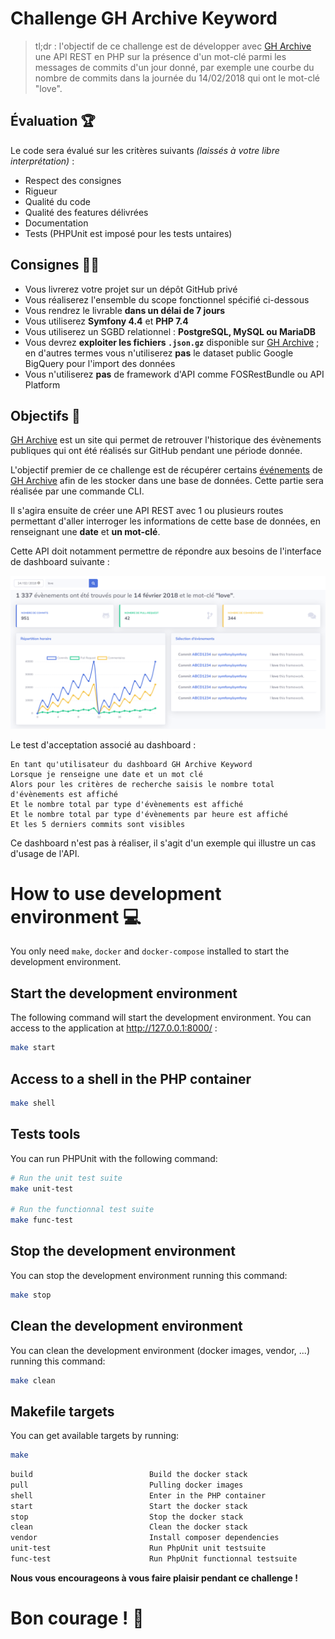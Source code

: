 # Challenge GH Archive Keyword

>  tl;dr :  l'objectif de ce challenge est de développer avec [GH Archive](https://www.gharchive.org/) 
>  une API REST en PHP sur la présence d'un mot-clé parmi les messages de commits d'un jour donné, 
>  par exemple une courbe du nombre de commits dans la journée du 14/02/2018 qui ont le mot-clé "love".

## Évaluation :trophy: 

Le code sera évalué sur les critères suivants *(laissés à votre libre interprétation)* :

* Respect des consignes
* Rigueur
* Qualité du code
* Qualité des features délivrées
* Documentation
* Tests (PHPUnit est imposé pour les tests untaires)

## Consignes :woman_teacher:

* Vous livrerez votre projet sur un dépôt GitHub privé
* Vous réaliserez l'ensemble du scope fonctionnel spécifié ci-dessous
* Vous rendrez le livrable **dans un délai de 7 jours**
* Vous utiliserez **Symfony 4.4** et **PHP 7.4**
* Vous utiliserez un SGBD relationnel : **PostgreSQL, MySQL ou MariaDB**
* Vous devrez **exploiter les fichiers `.json.gz`** disponible sur [GH Archive](https://www.gharchive.org/) ; en d'autres termes vous n'utiliserez **pas** le dataset public Google BigQuery pour l'import des données
* Vous n'utiliserez **pas** de framework d'API comme FOSRestBundle ou API Platform

## Objectifs :rocket:

[GH Archive](https://www.gharchive.org/) est un site qui permet de retrouver l'historique 
des évènements publiques qui ont été réalisés sur GitHub pendant une période donnée.

L'objectif premier de ce challenge est de récupérer certains [événements](https://docs.github.com/en/developers/webhooks-and-events/github-event-types)
de [GH Archive](https://www.gharchive.org/) afin de les stocker dans une base de données. 
Cette partie sera réalisée par une commande CLI.

Il s'agira ensuite de créer une API REST avec 1 ou plusieurs routes permettant d'aller interroger les informations 
de cette base de données, en renseignant une **date** et **un mot-clé**.

Cette API doit notamment permettre de répondre aux besoins de l'interface de dashboard suivante : 

![Capture d'écran du résultat attendu dans l'interface web](./challenge-gh-keyword.png)

Le test d'acceptation associé au dashboard :

```Gherkin
En tant qu'utilisateur du dashboard GH Archive Keyword
Lorsque je renseigne une date et un mot clé
Alors pour les critères de recherche saisis le nombre total d'évènements est affiché
Et le nombre total par type d'évènements est affiché 
Et le nombre total par type d'évènements par heure est affiché
Et les 5 derniers commits sont visibles
```

Ce dashboard n'est pas à réaliser, il s'agit d'un exemple qui illustre un cas d'usage de l'API.

# How to use development environment :computer:

You only need `make`, `docker` and `docker-compose` installed to start the development environment.

## Start the development environment

The following command will start the development environment.
You can access to the application at http://127.0.0.1:8000/ :

```bash
make start
```

## Access to a shell in the PHP container

```bash
make shell
```

## Tests tools

You can run PHPUnit with the following command:
```bash
# Run the unit test suite
make unit-test

# Run the functionnal test suite
make func-test
```

## Stop the development environment

You can stop the development environment running this command:
```bash
make stop
```

## Clean the development environment

You can clean the development environment (docker images, vendor, ...) running this command:
```bash
make clean
```

## Makefile targets

You can get available targets by running:
```bash
make
```

```bash
build                          Build the docker stack
pull                           Pulling docker images
shell                          Enter in the PHP container
start                          Start the docker stack
stop                           Stop the docker stack
clean                          Clean the docker stack
vendor                         Install composer dependencies
unit-test                      Run PhpUnit unit testsuite
func-test                      Run PhpUnit functionnal testsuite
```
**Nous vous encourageons à vous faire plaisir pendant ce challenge !**

# Bon courage ! :muscle:

